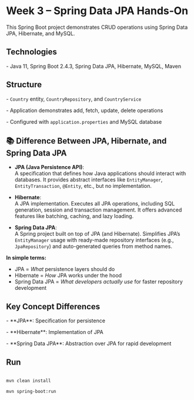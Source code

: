# Week 3 – Spring Data JPA Hands‑On



This Spring Boot project demonstrates CRUD operations using Spring Data JPA, Hibernate, and MySQL.



## Technologies

\- Java 11, Spring Boot 2.4.3, Spring Data JPA, Hibernate, MySQL, Maven



## Structure

\- `Country` entity, `CountryRepository`, and `CountryService`

\- Application demonstrates add, fetch, update, delete operations

\- Configured with `application.properties` and MySQL database


## 📚 Difference Between JPA, Hibernate, and Spring Data JPA

- **JPA (Java Persistence API)**:  
  A specification that defines how Java applications should interact with databases. It provides abstract interfaces like `EntityManager`, `EntityTransaction`, `@Entity`, etc., but no implementation.

- **Hibernate**:  
  A JPA implementation. Executes all JPA operations, including SQL generation, session and transaction management. It offers advanced features like batching, caching, and lazy loading.

- **Spring Data JPA**:  
  A Spring project built on top of JPA (and Hibernate). Simplifies JPA’s `EntityManager` usage with ready-made repository interfaces (e.g., `JpaRepository`) and auto-generated queries from method names.

**In simple terms:**
- JPA = *What* persistence layers should do  
- Hibernate = *How* JPA works under the hood  
- Spring Data JPA = *What developers actually use* for faster repository development



## Key Concept Differences



\- \*\*JPA\*\*: Specification for persistence  

\- \*\*Hibernate\*\*: Implementation of JPA  

\- \*\*Spring Data JPA\*\*: Abstraction over JPA for rapid development



## Run

```bash

mvn clean install

mvn spring-boot:run



